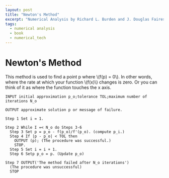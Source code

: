 ```yaml
---
layout: post
title: "Newton's Method"
excerpt: "Numerical Analysis by Richard L. Burden and J. Douglas Faires"
tags:
  - numerical analysis
  - book
  - numerical_tech
---
```


# Newton's Method

This method is used to find a point p where \\(f(p) = 0\\). In other words, where the
rate at which your function \\(f(x)\\) changes is zero. Or you can think of it as where the
function touches the x axis.

```
INPUT initial approximation p_o;tolerance TOL;maximum number of iterations N_o

OUTPUT approximate solution p or message of failure.

Step 1 Set i = 1.

Step 2 While I =< N_o do Steps 3-6
  Step 3 Set p = p_o - f(p_o)/f'(p_o). (compute p_i.)
  Step 4 If |p - p_o| < TOL then
    OUTPUT (p); (The procedure was successful.)
    STOP.
  Step 5 Set i = i + 1.
  Step 6 Setp p_o = p. (Update p_o)

Step 7 OUTPUT('The method failed after N_o iterations')
  (The procedure was unsuccessful)
  STOP
```
